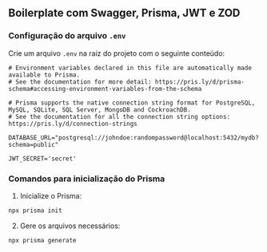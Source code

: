 ## Boilerplate com Swagger, Prisma, JWT e ZOD

### Configuração do arquivo `.env`

Crie um arquivo `.env` na raiz do projeto com o seguinte conteúdo:

```env
# Environment variables declared in this file are automatically made available to Prisma.
# See the documentation for more detail: https://pris.ly/d/prisma-schema#accessing-environment-variables-from-the-schema

# Prisma supports the native connection string format for PostgreSQL, MySQL, SQLite, SQL Server, MongoDB and CockroachDB.
# See the documentation for all the connection string options: https://pris.ly/d/connection-strings

DATABASE_URL="postgresql://johndoe:randompassword@localhost:5432/mydb?schema=public"

JWT_SECRET='secret'

```

### Comandos para inicialização do Prisma

1. Inicialize o Prisma:
  ```bash
  npx prisma init
  ```

2. Gere os arquivos necessários:
  ```bash
  npx prisma generate
  ```
